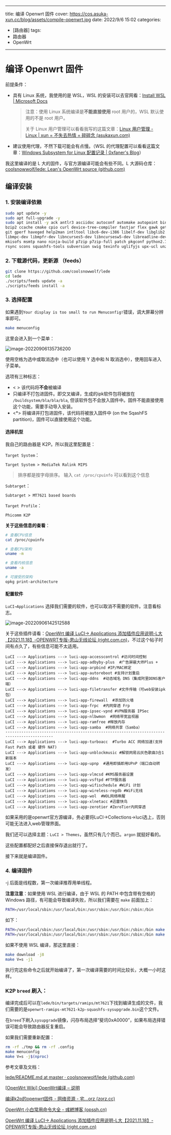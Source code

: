
---
title: 编译 Openwrt 固件
cover: https://cos.asuka-xun.cc/blog/assets/compile-openwrt.jpg
date: 2022/9/6 15:02
categories:
- [路由器]
tags:
- 路由器
- OpenWrt
---
# 编译 Openwrt 固件

前提条件：

- 具有 Linux 系统，我使用的是 WSL，WSL 的安装可以去官网看：[Install WSL | Microsoft Docs](https://docs.microsoft.com/en-us/windows/wsl/install)

  > 注意：使用 Linux 系统编译是**不能直接使用** root 用户的，WSL 默认使用的不是 root 用户。
  >
  > 关于 Linux 用户管理可以看看我写的这篇文章：[Linux 用户管理 - Linux | xun = 不失去热情 = 碎碎念 (asukaxun.com)](https://asukaxun.com/2022/08/21/Linux/linux-user-manager%20/)

- 建议使用代理，不然下载可能会有点慢。（WSL 的代理配置可以看看这篇文章：[Windows Subsystem for Linux 配置记录 | 0xfaner's Blog](https://blog.0xfaner.site/posts/wsl-config/)）

我这里编译的是 L 大的固件，与官方源编译可能会有些不同。L 大源码仓库：[coolsnowwolf/lede: Lean's OpenWrt source (github.com)](https://github.com/coolsnowwolf/lede)

## 编译安装

### 1. 安装编译依赖

```bash
sudo apt update -y
sudo apt full-upgrade -y
sudo apt install -y ack antlr3 asciidoc autoconf automake autopoint binutils bison build-essential \
bzip2 ccache cmake cpio curl device-tree-compiler fastjar flex gawk gettext gcc-multilib g++-multilib \
git gperf haveged help2man intltool libc6-dev-i386 libelf-dev libglib2.0-dev libgmp3-dev libltdl-dev \
libmpc-dev libmpfr-dev libncurses5-dev libncursesw5-dev libreadline-dev libssl-dev libtool lrzsz \
mkisofs msmtp nano ninja-build p7zip p7zip-full patch pkgconf python2.7 python3 python3-pip libpython3-dev qemu-utils \
rsync scons squashfs-tools subversion swig texinfo uglifyjs upx-ucl unzip vim wget xmlto xxd zlib1g-dev
```

### 2. 下载源代码，更新源 （feeds） 

```bash
git clone https://github.com/coolsnowwolf/lede
cd lede
./scripts/feeds update -a
./scripts/feeds install -a
```

### 3. 选择配置

如果遇到`Your display is too small to run Menuconfig!`错误，调大屏幕分辨率即可。

```bash
make menuconfig
```

这里会进入到一个菜单：

![image-20220906135736200](https://cos.asuka-xun.cc/blog/image-20220906135736200.png)

使用空格为选中或取消选中（也可以使用 Y 选中和 N 取消选中），使用回车进入子菜单。

选项有三种标志：

- < > 该代码将**不会**被编译
- <M> 只编译不打包进固件。即交叉编译，生成的ipk软件包将被放在 `/buildsystem/bla/bla/bla`, 但该软件包不会放入固件中。固件不能直接使用这个功能，需要手动导入安装。
- <*>  将编译并打包进固件，该代码将被放入固件中 (on the SqashFS partition)，固件可以直接使用这个功能。

#### 选择机型

我自己的路由器是 K2P。所以我这里配置是：

`Target System`：

```
Target System > MediaTek Ralink MIPS
```

> 排序都是按字母排序。
> 输入 `cat /proc/cpuinfo` 可以看到这个信息

`Subtarget`：

```
Subtarget > MT7621 based boards
```

`Target Profile`：

```
Phicomm K2P
```

**关于这些信息的查看**：

```bash
# 查看CPU信息
cat /proc/cpuinfo

# 查看CPU架构
uname -m

# 查看内核信息
uname -a

# 可接受的架构
opkg print-architecture
```

#### 配置软件

`LuCI→Applications` 选择我们需要的软件，也可以取消不需要的软件。注意看标志。

![image-20220906142512588](https://cos.asuka-xun.cc/blog/image-20220906142512588.png)

关于这些插件请看：[OpenWrt 编译 LuCI-> Applications 添加插件应用说明-L大【2021.11.18】-OPENWRT专版-恩山无线论坛 (right.com.cn)](https://www.right.com.cn/forum/thread-344825-1-1.html)，不过这个帖子时间有点久了，有些信息可能不太适用。

```
LuCI ---> Applications ---> luci-app-accesscontrol #访问时间控制
LuCI ---> Applications ---> luci-app-adbyby-plus  #广告屏蔽大师Plus +
LuCI ---> Applications ---> luci-app-arpbind #IP/MAC绑定
LuCI ---> Applications ---> luci-app-autoreboot #支持计划重启
LuCI ---> Applications ---> luci-app-ddns  #动态域名 DNS（集成阿里DDNS客户端）
LuCI ---> Applications ---> luci-app-filetransfer #文件传输（可web安装ipk包）
LuCI ---> Applications ---> luci-app-firewall  #添加防火墙
LuCI ---> Applications ---> luci-app-frpc  #内网穿透 Frp
LuCI ---> Applications ---> luci-app-ipsec-vpnd #VPN服务器 IPSec
LuCI ---> Applications ---> luci-app-nlbwmon  #网络带宽监视器
LuCI ---> Applications ---> luci-app-ramfree #释放内存
LuCI ---> Applications ---> luci-app-samba  #网络共享（Samba）
-------------------------------------------------------------------------------------------
LuCI ---> Applications ---> luci-app-turboacc  #Turbo ACC 网络加速(支持 Fast Path 或者 硬件 NAT)
LuCI ---> Applications ---> luci-app-unblockmusic #解锁网易云灰色歌曲3合1新版本
LuCI ---> Applications ---> luci-app-upnp  #通用即插即用UPnP（端口自动转发）
LuCI ---> Applications ---> luci-app-vlmcsd #KMS服务器设置
LuCI ---> Applications ---> luci-app-vsftpd #FTP服务器
LuCI ---> Applications ---> luci-app-wifischedule #WiFi 计划
LuCI ---> Applications ---> luci-app-wireless-regdb #WiFi无线
LuCI ---> Applications ---> luci-app-wol  #WOL网络唤醒
LuCI ---> Applications ---> luci-app-xlnetacc #迅雷快鸟
LuCI ---> Applications ---> luci-app-zerotier #ZeroTier内网穿透
```

如果采用的是openwrt官方源编译，务必要将LuCI→Collections→luci选上，否则可能无法进入web管理界面。

我们还可以选择主题：`LuCI > Themes`，虽然只有几个而已。`argon` 就挺好看的。

这些配置都配好之后直接保存退出就行了。

接下来就是编译固件。

### 4. 编译固件

-j 后面是线程数，第一次编译推荐用单线程。

**注意注意**：如果使用 WSL 进行编译，由于 WSL 的 PATH 中包含带有空格的 Windows 路径，有可能会导致编译失败，所以我们需要在 `make` 前面加上：

```bash
PATH=/usr/local/sbin:/usr/local/bin:/usr/sbin:/usr/bin:/sbin:/bin
```

如下：

```bash
PATH=/usr/local/sbin:/usr/local/bin:/usr/sbin:/usr/bin:/sbin:/bin make download -j8
PATH=/usr/local/sbin:/usr/local/bin:/usr/sbin:/usr/bin:/sbin:/bin make V=s -j1
```

如果不使用 WSL 编译，那这里直接：

```bash
make download -j8
make V=s -j1
```

执行完这些命令之后就开始编译了，第一次编译需要的时间比较长，大概一小时这样。

### K2P `breed` 刷入：

编译完成后可以在`lede/bin/targets/ramips/mt7621`下找到编译生成的文件，我们需要的是`openwrt-ramips-mt7621-k2p-squashfs-sysupgrade.bin`这个文件。

在`breed`下刷入`sysupgrade`镜像，闪存布局选择“斐讯0xA0000”，如果布局选择错误可能会导致路由器反复重启。

如果我们需要重新配置：

```bash
rm -rf ./tmp && rm -rf .config
make menuconfig
make V=s -j$(nproc)
```



参考文章及文档：

[lede/README.md at master · coolsnowwolf/lede (github.com)](https://github.com/coolsnowwolf/lede/blob/master/README.md)

[[OpenWrt Wiki\] OpenWrt编译 – 说明](https://openwrt.org/zh-cn/doc/howto/build)

[编译k2p的openwrt固件 - 网络资源 - 宅...orz (zorz.cc)](https://zorz.cc/post/k2p-compile-openwrt.html)

[OpenWrt 小白常用命令大全 - 彧繎博客 (opssh.cn)](https://opssh.cn/luyou/232.html)

[OpenWrt 编译 LuCI-> Applications 添加插件应用说明-L大【2021.11.18】-OPENWRT专版-恩山无线论坛 (right.com.cn)](https://www.right.com.cn/forum/thread-344825-1-1.html)